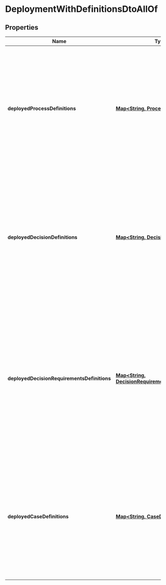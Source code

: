 

# DeploymentWithDefinitionsDtoAllOf


## Properties

Name | Type | Description | Notes
------------ | ------------- | ------------- | -------------
**deployedProcessDefinitions** | [**Map&lt;String, ProcessDefinitionDto&gt;**](ProcessDefinitionDto.md) | A JSON Object containing a property for each of the process definitions, which are successfully deployed with that deployment. The key is the process definition id, the value is a JSON Object corresponding to the process definition. |  [optional]
**deployedDecisionDefinitions** | [**Map&lt;String, DecisionDefinitionDto&gt;**](DecisionDefinitionDto.md) | A JSON Object containing a property for each of the decision definitions, which are successfully deployed with that deployment. The key is the decision definition id, the value is a JSON Object corresponding to the decision definition. |  [optional]
**deployedDecisionRequirementsDefinitions** | [**Map&lt;String, DecisionRequirementsDefinitionDto&gt;**](DecisionRequirementsDefinitionDto.md) | A JSON Object containing a property for each of the decision requirements definitions, which are successfully deployed with that deployment. The key is the decision requirements definition id, the value is a JSON Object corresponding to the decision requirements definition. |  [optional]
**deployedCaseDefinitions** | [**Map&lt;String, CaseDefinitionDto&gt;**](CaseDefinitionDto.md) | A JSON Object containing a property for each of the case definitions, which are successfully deployed with that deployment. The key is the case definition id, the value is a JSON Object corresponding to the case definition. |  [optional]



